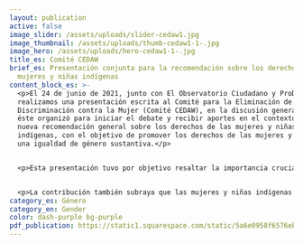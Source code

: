 ```yaml
---
layout: publication
active: false
image_slider: /assets/uploads/slider-cedaw1.jpg
image_thumbnail: /assets/uploads/thumb-cedaw1-1-.jpg
image_hero: /assets/uploads/hero-cedaw1-1-.jpg
title_es: Comité CEDAW
brief_es: Presentación conjunta para la recomendación sobre los derechos de las
  mujeres y niñas indígenas
content_block_es: >-
  <p>El 24 de junio de 2021, junto con El Observatorio Ciudadano y ProDESC,
  realizamos una presentación escrita al Comité para la Eliminación de la
  Discriminación contra la Mujer (Comité CEDAW), en la discusión general que
  éste organizó para iniciar el debate y recibir aportes en el contexto de una
  nueva recomendación general sobre los derechos de las mujeres y niñas
  indígenas, con el objetivo de promover los derechos de las mujeres y lograr
  una igualdad de género sustantiva.</p>


  <p>Esta presentación tuvo por objetivo resaltar la importancia crucial de la participación efectiva, la consulta y el consentimiento de las mujeres y niñas indígenas en las medidas y estrategias de mitigación del cambio climático. Asimismo, el informe destaca los efectos desproporcionados que no conducir estos procesos tiene sobre los derechos garantizados por la CEDAW a niñas y mujeres indígenas.</p>


  <p>La contribución también subraya que las mujeres y niñas indígenas son agentes claves del cambio social, particularmente por sus conocimientos ancestrales y su experiencia en la gestión de los recursos energéticos en sus hogares y comunidades. Por lo tanto, sus puntos de vista y perspectivas son esenciales para transformar la base de las desigualdades existentes y combatir las prácticas extractivas y otras prácticas nocivas en la producción, distribución y uso de energías renovables.</p>
category_es: Género
category_en: Gender
color: dash-purple bg-purple
pdf_publication: https://static1.squarespace.com/static/5a6e0958f6576ebde0e78c18/t/60defcb107177c47cc95ecb4/1625226417728/2021-06-written-submission-CEDAW-indigenous-women-and-girls.pdf
---
```

